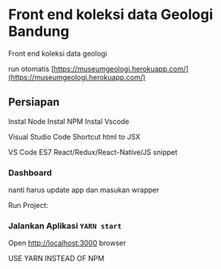 
# Front end koleksi data Geologi Bandung

Front end koleksi data geologi

run otomatis [https://museumgeologi.herokuapp.com/](https://museumgeologi.herokuapp.com/)

## Persiapan

Instal Node
Instal NPM
Instal Vscode

Visual Studio Code Shortcut
html to JSX

VS Code ES7 React/Redux/React-Native/JS snippet

### Dashboard

nanti harus update app dan masukan wrapper

Run Project:

### Jalankan Aplikasi `YARN start`

Open [http://localhost:3000](http://localhost:3000) browser

USE YARN INSTEAD OF NPM
